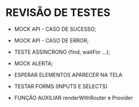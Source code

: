 # REVISÃO DE TESTES

 - MOCK API - CASO DE SUCESSO;

 - MOCK API - CASO DE ERROR;

 - TESTE ASSINCRONO (find, waitFor ...);

 - MOCK ALERTA;
 
 - ESPERAR ELEMENTOS APARECER NA TELA

 - TESTAR FORMS (INPUTS E SELECTS)

 - FUNÇÃO AUXILIAR renderWithRouter e Provider
